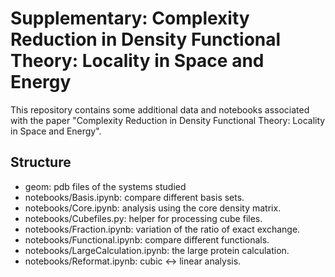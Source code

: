 # Supplementary:  Complexity Reduction in Density Functional Theory: Locality in Space and Energy

This repository contains some additional data and notebooks associated with
the paper "Complexity Reduction in Density Functional Theory: Locality in 
Space and Energy".

## Structure

* geom: pdb files of the systems studied
* notebooks/Basis.ipynb: compare different basis sets.
* notebooks/Core.ipynb: analysis using the core density matrix.
* notebooks/Cubefiles.py: helper for processing cube files.
* notebooks/Fraction.ipynb: variation of the ratio of exact exchange.
* notebooks/Functional.ipynb: compare different functionals.
* notebooks/LargeCalculation.ipynb: the large protein calculation.
* notebooks/Reformat.ipynb: cubic <-> linear analysis.

